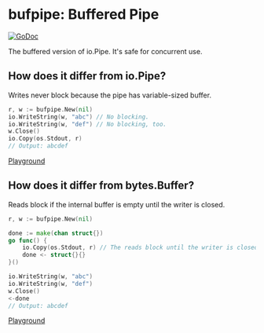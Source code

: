 # bufpipe: Buffered Pipe

[![GoDoc](https://img.shields.io/badge/godoc-reference-blue.svg?style=flat-square)](https://godoc.org/github.com/acomagu/bufpipe)

The buffered version of io.Pipe. It's safe for concurrent use.

## How does it differ from io.Pipe?

Writes never block because the pipe has variable-sized buffer.

```Go
r, w := bufpipe.New(nil)
io.WriteString(w, "abc") // No blocking.
io.WriteString(w, "def") // No blocking, too.
w.Close()
io.Copy(os.Stdout, r)
// Output: abcdef
```

[Playground](https://play.golang.org/p/PdyBAS3pVob)

## How does it differ from bytes.Buffer?

Reads block if the internal buffer is empty until the writer is closed.

```Go
r, w := bufpipe.New(nil)

done := make(chan struct{})
go func() {
	io.Copy(os.Stdout, r) // The reads block until the writer is closed.
	done <- struct{}{}
}()

io.WriteString(w, "abc")
io.WriteString(w, "def")
w.Close()
<-done
// Output: abcdef
```

[Playground](https://play.golang.org/p/UppmyLeRgX6)
